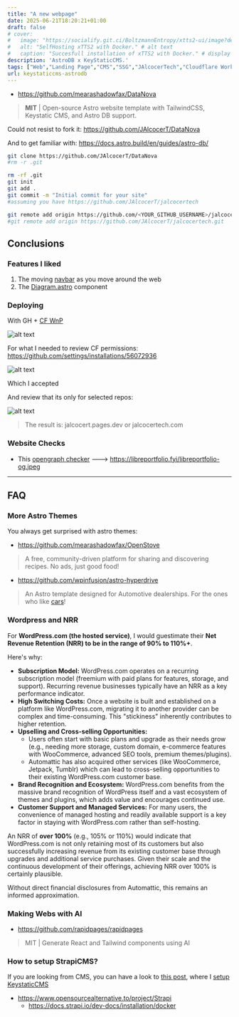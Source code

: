 ```yaml
---
title: "A new webpage"
date: 2025-06-21T18:20:21+01:00
draft: false
# cover:
#   image: "https://socialify.git.ci/BoltzmannEntropy/xtts2-ui/image?description=1&descriptionEditable=Discovering%20weather%20patterns%20with%20Python%20%0A%0A&font=Inter&name=1&owner=1&pattern=Solid&theme=Auto" # image path/url 
#   alt: "SelfHosting xTTS2 with Docker." # alt text
#   caption: "Succesfull installation of xTTS2 with Docker." # display caption
description: 'AstroDB x KeyStaticCMS.'
tags: ["Web","Landing Page","CMS","SSG","JAlcocerTech","Cloudflare Workers and Pages"]
url: keystaticcms-astrodb
---
```

<!-- 
https://github.com/JAlcocerT/jalcocertech/settings
 -->

* https://github.com/mearashadowfax/DataNova

> **MIT** | Open-source Astro website template with TailwindCSS, Keystatic CMS, and Astro DB support.



Could not resist to fork it: https://github.com/JAlcocerT/DataNova

And to get familiar with: https://docs.astro.build/en/guides/astro-db/

```sh
git clone https://github.com/JAlcocerT/DataNova
#rm -r .git

rm -rf .git
git init
git add .
git commit -m "Initial commit for your site"
#assuming you have https://github.com/JAlcocerT/jalcocertech

git remote add origin https://github.com/<YOUR_GITHUB_USERNAME>/jalcocertech.git
#git remote add origin https://github.com/JAlcocerT/jalcocertech.git


```

## Conclusions

### Features I liked

1. The moving [navbar](https://github.com/JAlcocerT/DataNova/blob/main/src/components/sections/Navbar.astro) as you move around the web
2. The [Diagram.astro](https://github.com/JAlcocerT/DataNova/blob/main/src/components/common/Diagram.astro) component

### Deploying

With GH + [CF WnP](https://jalcocert.github.io/JAlcocerT/cool-link-in-bios/#cloudflare-as-authoritative-name-server)

![alt text](/blog_img/web/astro/cf-wnp.png)

For what I needed to review CF permissions: https://github.com/settings/installations/56072936

![alt text](/blog_img/web/astro/cf-gh-permissions.png)

Which I accepted

And review that its only for selected repos:

![alt text](/blog_img/web/astro/cf-gh-selected-repos.png)

> The result is: jalcocert.pages.dev or jalcocertech.com

### Website Checks

* This [opengraph checker](https://opengraph.dev/panel?url=https%3A%2F%2Flibreportfolio.fyi%2F) ---> https://libreportfolio.fyi/libreportfolio-og.jpeg



---

## FAQ

### More Astro Themes

You always get surprised with astro themes:

* https://github.com/mearashadowfax/OpenStove

>  A free, community-driven platform for sharing and discovering recipes. No ads, just good food! 

* https://github.com/wpinfusion/astro-hyperdrive

> An Astro template designed for Automotive dealerships. For the ones who like [cars](https://jalcocert.github.io/JAlcocerT/buying-car-data-analytics/)!

### Wordpress and NRR

For **WordPress.com (the hosted service)**, I would guestimate their **Net Revenue Retention (NRR) to be in the range of 90% to 110%+**.

Here's why:

* **Subscription Model:** WordPress.com operates on a recurring subscription model (freemium with paid plans for features, storage, and support). Recurring revenue businesses typically have an NRR as a key performance indicator.
* **High Switching Costs:** Once a website is built and established on a platform like WordPress.com, migrating it to another provider can be complex and time-consuming. This "stickiness" inherently contributes to higher retention.
* **Upselling and Cross-selling Opportunities:**
    * Users often start with basic plans and upgrade as their needs grow (e.g., needing more storage, custom domain, e-commerce features with WooCommerce, advanced SEO tools, premium themes/plugins).
    * Automattic has also acquired other services (like WooCommerce, Jetpack, Tumblr) which can lead to cross-selling opportunities to their existing WordPress.com customer base.
* **Brand Recognition and Ecosystem:** WordPress.com benefits from the massive brand recognition of WordPress itself and a vast ecosystem of themes and plugins, which adds value and encourages continued use.
* **Customer Support and Managed Services:** For many users, the convenience of managed hosting and readily available support is a key factor in staying with WordPress.com rather than self-hosting.

An NRR of **over 100%** (e.g., 105% or 110%) would indicate that WordPress.com is not only retaining most of its customers but also successfully increasing revenue from its existing customer base through upgrades and additional service purchases. Given their scale and the continuous development of their offerings, achieving NRR over 100% is certainly plausible.

Without direct financial disclosures from Automattic, this remains an informed approximation.


### Making Webs with AI

* https://github.com/rapidpages/rapidpages

> MIT | Generate React and Tailwind components using AI 


### How to setup StrapiCMS?

If you are looking from CMS, you can have a look to [this post](https://jalcocert.github.io/JAlcocerT/cms-for-static-websites), where I [setup KeystaticCMS](https://jalcocert.github.io/JAlcocerT/cms-for-static-websites/#keystatic-cms)

* <https://www.opensourcealternative.to/project/Strapi>
    * <https://docs.strapi.io/dev-docs/installation/docker>